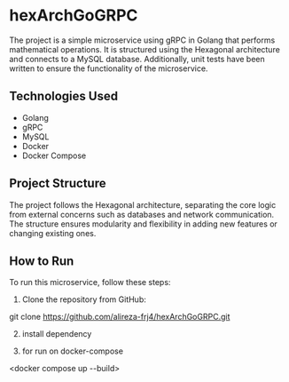 # hexArchGoGRPC

The project is a simple microservice using gRPC in Golang that performs mathematical operations. It is structured using the Hexagonal architecture and connects to a MySQL database. Additionally, unit tests have been written to ensure the functionality of the microservice.

## Technologies Used

- Golang
- gRPC
- MySQL
- Docker
- Docker Compose

## Project Structure

The project follows the Hexagonal architecture, separating the core logic from external concerns such as databases and network communication. The structure ensures modularity and flexibility in adding new features or changing existing ones.

## How to Run

To run this microservice, follow these steps:

1. Clone the repository from GitHub:

git clone <https://github.com/alireza-frj4/hexArchGoGRPC.git>

2. install dependency 

<go mod tidy>

3. for run on docker-compose

<docker compose up --build>